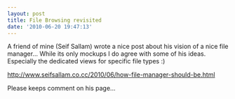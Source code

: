 ```yaml
---
layout: post
title: File Browsing revisited
date: '2010-06-20 19:47:13'
---
```


A friend of mine (Seif Sallam) wrote a nice post about his vision of a nice file manager... While its only mockups I do agree with some of his ideas. Especially the dedicated views for specific file types :)

<a href="http://www.seifsallam.co.cc/2010/06/how-file-manager-should-be.html">http://www.seifsallam.co.cc/2010/06/how-file-manager-should-be.html</a>

Please keeps comment on his page...